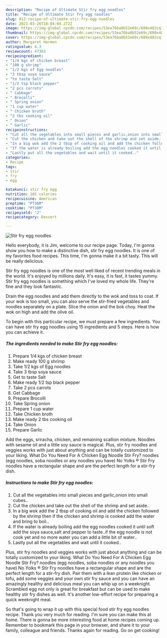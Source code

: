```yaml
---
description: "Recipe of Ultimate Stir fry egg noodles"
title: "Recipe of Ultimate Stir fry egg noodles"
slug: 813-recipe-of-ultimate-stir-fry-egg-noodles
date: 2021-03-26T18:04:04.272Z
image: https://img-global.cpcdn.com/recipes/53ea76ba8b52e69c/680x482cq70/stir-fry-egg-noodles-recipe-main-photo.jpg
thumbnail: https://img-global.cpcdn.com/recipes/53ea76ba8b52e69c/680x482cq70/stir-fry-egg-noodles-recipe-main-photo.jpg
cover: https://img-global.cpcdn.com/recipes/53ea76ba8b52e69c/680x482cq70/stir-fry-egg-noodles-recipe-main-photo.jpg
author: Margaret Harmon
ratingvalue: 4.3
reviewcount: 47363
recipeingredient:
- "1/4 kgs of chicken breast"
- "100 g shrimp"
- "1/2 kgs of Egg noodles"
- "3 tbsp soya sauce"
- "to taste Salt"
- "1/2 tsp black pepper"
- "2 pcs carrots"
- " Cabbage"
- " Brocolli"
- " Spring onion"
- "1 cup water"
- " Chicken broth"
- "2 tbs cooking oil"
- " Onion"
- " Garlic"
recipeinstructions:
- "Cut all the vegetables into small pieces and garlic,onion into small cubes.."
- "Cut the chicken and take out the shell of the shrimp and set aside.."
- "In a big wok add the 2 tbsp of cooking oil and add the chicken followed by the shrimp then if the chicken and shrimp is cooked add the water and bring to boil.."
- "If the water is already boiling add the egg noodles cooked it until soft add the soya sauce,salt and pepper to taste..if the egg noodle is not cook yet and no more water you can add a little bit of water.."
- "Lastly put all the vegetables and wait until it cooked.."
categories:
- Recipe
tags:
- stir
- fry
- egg

katakunci: stir fry egg 
nutrition: 101 calories
recipecuisine: American
preptime: "PT36M"
cooktime: "PT38M"
recipeyield: "2"
recipecategory: Dessert

---
```



![Stir fry egg noodles](https://img-global.cpcdn.com/recipes/53ea76ba8b52e69c/680x482cq70/stir-fry-egg-noodles-recipe-main-photo.jpg)

Hello everybody, it is Jim, welcome to our recipe page. Today, I'm gonna show you how to make a distinctive dish, stir fry egg noodles. It is one of my favorites food recipes. This time, I'm gonna make it a bit tasty. This will be really delicious.

Stir fry egg noodles is one of the most well liked of recent trending meals in the world. It's enjoyed by millions daily. It's easy, it is fast, it tastes yummy. Stir fry egg noodles is something which I've loved my whole life. They're fine and they look fantastic.

Drain the egg noodles and add them directly to the wok and toss to coat. If your wok is too small, you can also serve the stir-fried vegetables and noodles separately on a plate. Slice the onion and the bok choy. Heat the wok on high and add the olive oil.


To begin with this particular recipe, we must prepare a few ingredients. You can have stir fry egg noodles using 15 ingredients and 5 steps. Here is how you can achieve it.

<!--inarticleads1-->

##### The ingredients needed to make Stir fry egg noodles:

1. Prepare 1/4 kgs of chicken breast
1. Make ready 100 g shrimp
1. Take 1/2 kgs of Egg noodles
1. Take 3 tbsp soya sauce
1. Get to taste Salt
1. Make ready 1/2 tsp black pepper
1. Take 2 pcs carrots
1. Get  Cabbage
1. Prepare  Brocolli
1. Take  Spring onion
1. Prepare 1 cup water
1. Take  Chicken broth
1. Make ready 2 tbs cooking oil
1. Take  Onion
1. Prepare  Garlic


Add the eggs, sriracha, chicken, and remaining scallion mixture. Noodles with sesame oil and a little soy sauce is magical. Plus, stir fry noodles and veggies works with just about anything and can be totally customized to your liking. What Do You Need For A Chicken Egg Noodle Stir Fry? noodles (egg noodles, soba noodles or any noodles you have) No Yolks ® Stir Fry noodles have a rectangular shape and are the perfect length for a stir-fry dish. 

<!--inarticleads2-->

##### Instructions to make Stir fry egg noodles:

1. Cut all the vegetables into small pieces and garlic,onion into small cubes..
1. Cut the chicken and take out the shell of the shrimp and set aside..
1. In a big wok add the 2 tbsp of cooking oil and add the chicken followed by the shrimp then if the chicken and shrimp is cooked add the water and bring to boil..
1. If the water is already boiling add the egg noodles cooked it until soft add the soya sauce,salt and pepper to taste..if the egg noodle is not cook yet and no more water you can add a little bit of water..
1. Lastly put all the vegetables and wait until it cooked..


Plus, stir fry noodles and veggies works with just about anything and can be totally customized to your liking. What Do You Need For A Chicken Egg Noodle Stir Fry? noodles (egg noodles, soba noodles or any noodles you have) No Yolks ® Stir Fry noodles have a rectangular shape and are the perfect length for a stir-fry dish. Pair them with a lean protein like chicken or tofu, add some veggies and your own stir fry sauce and you can have an amazingly healthy and delicious meal you can whip up on a weeknight. Scrambled egg not only is great for breakfast but can be used to make healthy stir fry dishes as well. It&#39;s another low-effort recipe for preparing a quick weeknight meal. 

So that's going to wrap it up with this special food stir fry egg noodles recipe. Thank you very much for reading. I'm sure you can make this at home. There is gonna be more interesting food at home recipes coming up. Remember to bookmark this page in your browser, and share it to your family, colleague and friends. Thanks again for reading. Go on get cooking!
